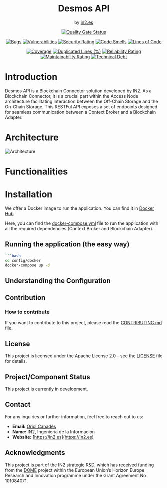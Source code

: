 <div align="center">
<h1>Desmos API</h1>
<span>by </span><a href="https://in2.es">in2.es</a>
<p><p>

[![Quality Gate Status](https://sonarcloud.io/api/project_badges/measure?project=in2workspace_desmos&metric=alert_status)](https://sonarcloud.io/dashboard?id=in2workspace_desmos)

[![Bugs](https://sonarcloud.io/api/project_badges/measure?project=in2workspace_desmos&metric=bugs)](https://sonarcloud.io/summary/new_code?id=in2workspace_desmos)
[![Vulnerabilities](https://sonarcloud.io/api/project_badges/measure?project=in2workspace_desmos&metric=vulnerabilities)](https://sonarcloud.io/dashboard?id=in2workspace_desmos)
[![Security Rating](https://sonarcloud.io/api/project_badges/measure?project=in2workspace_desmos&metric=security_rating)](https://sonarcloud.io/dashboard?id=in2workspace_desmos)
[![Code Smells](https://sonarcloud.io/api/project_badges/measure?project=in2workspace_desmos&metric=code_smells)](https://sonarcloud.io/summary/new_code?id=in2workspace_desmos)
[![Lines of Code](https://sonarcloud.io/api/project_badges/measure?project=in2workspace_desmos&metric=ncloc)](https://sonarcloud.io/dashboard?id=in2workspace_desmos)

[![Coverage](https://sonarcloud.io/api/project_badges/measure?project=in2workspace_desmos&metric=coverage)](https://sonarcloud.io/summary/new_code?id=in2workspace_desmos)
[![Duplicated Lines (%)](https://sonarcloud.io/api/project_badges/measure?project=in2workspace_desmos&metric=duplicated_lines_density)](https://sonarcloud.io/summary/new_code?id=in2workspace_desmos)
[![Reliability Rating](https://sonarcloud.io/api/project_badges/measure?project=in2workspace_desmos&metric=reliability_rating)](https://sonarcloud.io/dashboard?id=in2workspace_desmos)
[![Maintainability Rating](https://sonarcloud.io/api/project_badges/measure?project=in2workspace_desmos&metric=sqale_rating)](https://sonarcloud.io/dashboard?id=in2workspace_desmos)
[![Technical Debt](https://sonarcloud.io/api/project_badges/measure?project=in2workspace_desmos&metric=sqale_index)](https://sonarcloud.io/summary/new_code?id=in2workspace_desmos)

</div>

# Introduction
Desmos API is a Blockchain Connector solution developed by IN2.
As a Blockchain Connector, it is a crucial part within the Access Node architecture
facilitating interaction between the Off-Chain Storage and the On-Chain Storage. 
This RESTFul API exposes a set of endpoints designed for seamless communication between a Context Broker and a Blockchain Adapter.

# Architecture
![Architecture](docs/images/desmos-architecture.png)

# Functionalities

# Installation

We offer a Docker image to run the application. You can find it in [Docker Hub](https://hub.docker.com/repository/docker/in2kizuna/desmos/general).

Here, you can find the [docker-compose.yml](config/docker/compose.yml) file to run the application with all the required dependencies (Context Broker and Blockchain Adapter).

## Running the application (the easy way)
```bash
```bash
cd config/docker
docker-compose up -d
```

## Understanding the Configuration

## Contribution

### How to contribute
If you want to contribute to this project, please read the [CONTRIBUTING.md](CONTRIBUTING.md) file.

## License
This project is licensed under the Apache License 2.0 - see the [LICENSE](LICENSE) file for details.

## Project/Component Status
This project is currently in development.

## Contact
For any inquiries or further information, feel free to reach out to us:

- **Email:** [Oriol Canadés](mailto:oriol.canades@in2.es)
- **Name:** IN2, Ingeniería de la Información
- **Website:** [https://in2.es](https://in2.es)

## Acknowledgments
This project is part of the IN2 strategic R&D, which has received funding from the [DOME](https://dome-marketplace.eu/) project within the European Union’s Horizon Europe Research and Innovation programme under the Grant Agreement No 101084071.
